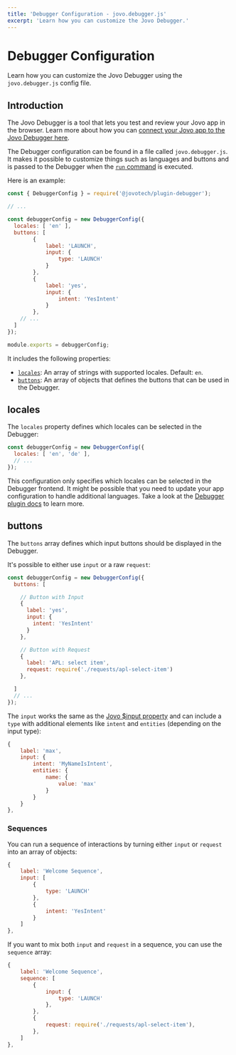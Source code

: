 ```yaml
---
title: 'Debugger Configuration - jovo.debugger.js'
excerpt: 'Learn how you can customize the Jovo Debugger.'
---
```


# Debugger Configuration

Learn how you can customize the Jovo Debugger using the `jovo.debugger.js` config file.

## Introduction

The Jovo Debugger is a tool that lets you test and review your Jovo app in the browser. Learn more about how you can [connect your Jovo app to the Jovo Debugger here](https://v4.jovo.tech/docs/debugger).

The Debugger configuration can be found in a file called `jovo.debugger.js`. It makes it possible to customize things such as languages and buttons and is passed to the Debugger when the [`run` command](https://v4.jovo.tech/docs/run-command) is executed.

Here is an example:

```js
const { DebuggerConfig } = require('@jovotech/plugin-debugger');

// ...

const debuggerConfig = new DebuggerConfig({
  locales: [ 'en' ],
  buttons: [
		{
			label: 'LAUNCH',
			input: {
				type: 'LAUNCH'
			}
		},
		{
			label: 'yes',
			input: {
				intent: 'YesIntent'
			}
		},
    // ...
  ]
});

module.exports = debuggerConfig;
```

It includes the following properties:

- [`locales`](#locales): An array of strings with supported locales. Default: `en`.
- [`buttons`](#buttons): An array of objects that defines the buttons that can be used in the Debugger.

## locales

The `locales` property defines which locales can be selected in the Debugger:

```js
const debuggerConfig = new DebuggerConfig({
  locales: [ 'en', 'de' ],
  // ...
});
```

This configuration only specifies which locales can be selected in the Debugger frontend. It might be possible that you need to update your app configuration to handle additional languages. Take a look at the [Debugger plugin docs](https://v4.jovo.tech/docs/debugger#nlu) to learn more.

## buttons

The `buttons` array defines which input buttons should be displayed in the Debugger.

It's possible to either use `input` or a raw `request`:

```js
const debuggerConfig = new DebuggerConfig({
  buttons: [

    // Button with Input
    {
      label: 'yes',
      input: {
        intent: 'YesIntent'
      }
    },

    // Button with Request
    {
      label: 'APL: select item',
      request: require('./requests/apl-select-item')
    },

  ]
  // ...
});
```

The `input` works the same as the [Jovo $input property](https://v4.jovo.tech/docs/input) and can include a `type` with additional elements like `intent` and `entities` (depending on the input type):

```js
{
	label: 'max',
	input: {
		intent: 'MyNameIsIntent',
		entities: {
			name: {
				value: 'max'
			}
		}
	}
},
```

### Sequences

You can run a sequence of interactions by turning either `input` or `request` into an array of objects:

```js
{
	label: 'Welcome Sequence',
	input: [
		{
			type: 'LAUNCH'
		},
		{
			intent: 'YesIntent'
		}
	]
},
```

If you want to mix both `input` and `request` in a sequence, you can use the `sequence` array:

```js
{
	label: 'Welcome Sequence',
	sequence: [
		{
			input: {
				type: 'LAUNCH'
			},
		},
		{
			request: require('./requests/apl-select-item'),
		},
	]
},
```
